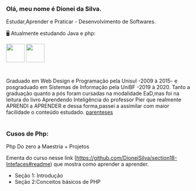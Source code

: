 ### Olá, meu nome é Dionei da Silva.
  Estudar,Aprender e Praticar - Desenvolvimento de Softwares.
 
  🖥️ Atualmente estudando Java e php:


 <img width='50' heigth='50' src="https://cdn.jsdelivr.net/gh/devicons/devicon/icons/java/java-original.svg" />   <img width='50' heigth='50' src="https://cdn.jsdelivr.net/gh/devicons/devicon/icons/php/php-original.svg" /> <link rel="stylesheet" href="https://cdn.jsdelivr.net/gh/devicons/devicon@v2.15.1/devicon.min.css">
 # 

Graduado em Web Design e Programação pela Unisul -2009 à 2015- e posgraduado em Sistemas de Informação pela UniBF -2019 à 2020.
 Tanto a graduação quanto a pós foram cursadas na modalidade EaD,mas foi na leitura do livro Aprendendo Inteligência do professor Pier que realmente APRENDI a APRENDER e dessa forma,passei a assimilar com maior facilidade o conteúdo estudado.
[parenteses](https://www.youtube.com/watch?v=RlSCoYwnxr4)

#

### Cusos de Php:

 Php Do zero a Maestria + Projetos

 Ementa do curso nesse link [https://github.com/DioneiSilva/section18-Intefaces#readme) que mostra como aprender a aprender.
* Seção 1: Introdução
* Seção 2:Conceitos básicos de PHP



 

            
          
           
          
          
          

